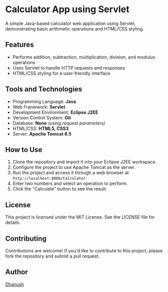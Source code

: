 
**Calculator App using Servlet**
================================

A simple Java-based calculator web application using Servlet, demonstrating basic arithmetic operations and HTML/CSS styling.

**Features**
------------

* Performs addition, subtraction, multiplication, division, and modulus operations
* Uses Servlet to handle HTTP requests and responses
* HTML/CSS styling for a user-friendly interface

**Tools and Technologies**
-------------------------

* Programming Language: **Java**
* Web Framework: **Servlet**
* Development Environment: **Eclipse J2EE**
* Version Control System: **Git**
* Database: **None** _(using request parameters)_
* HTML/CSS: **HTML5, CSS3**
* Server: **Apache Tomcat 8.5**

**How to Use**
--------------

1. Clone the repository and import it into your Eclipse J2EE workspace.
2. Configure the project to use Apache Tomcat as the server.
3. Run the project and access it through a web browser at `http://localhost:8080/Calculator`.
4. Enter two numbers and select an operation to perform.
5. Click the "Calculate" button to see the result.

**License**
----------

This project is licensed under the MIT License. See the LICENSE file for details.

**Contributing**
---------------

Contributions are welcome! If you'd like to contribute to this project, please fork the repository and submit a pull request.

**Author**
---------

[Dhanush](https://github.com/dhan-profile)
